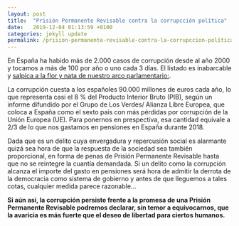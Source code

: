 ```yaml
---
layout: post
title:  "Prisión Permanente Revisable contra la corrupcción política"
date:   2019-12-04 01:13:59 +0100
categories: jekyll update
permalink: /prision-permanente-revisable-contra-la-corrupccion-política/
---
```


En España ha habido más de 2.000 casos de corrupción desde al año 2000 y tocamos a más de 100 por año o uno cada 3 días. El listado es inabarcable y [salpica a la flor y nata de nuestro arco parlamentario:](https://es.wikipedia.org/wiki/Anexo:Casos_judiciales_relacionados_con_corrupci%C3%B3n_pol%C3%ADtica_en_Espa%C3%B1a).

La corrupción cuesta a los españoles 90.000 millones de euros cada año, lo que representa casi el 8 % del Producto Interior Bruto (PIB), según un informe difundido por el Grupo de Los Verdes/ Alianza Libre Europea, que coloca a España como el sexto país con más pérdidas por corrupción de la Unión Europea (UE). Para ponernos en prespectiva, esa cantidad equivale a 2/3 de lo que nos gastamos en pensiones en España durante 2018.

Dada que es un delito cuya envergadura y repercusión social es alarmante quizá sea hora de que la respuesta de la sociedad sea también proporcional, en forma de penas de Prisión Permanente Revisable hasta que no se reintegre la cuantía demandada. Si un delito como la corrupción alcanza el importe del gasto en pensiones será hora de admitir la derrota de la democracia como sistema de gobierno y antes de que lleguemos a tales cotas, cualquier medida parece razonable...

**Si aún así, la corrupción persiste frente a la promesa de una Prisión Permanente Revisable podremos declarar, sin temor a equivocarnos, que la avaricia es más fuerte que el deseo de libertad para ciertos humanos.**
